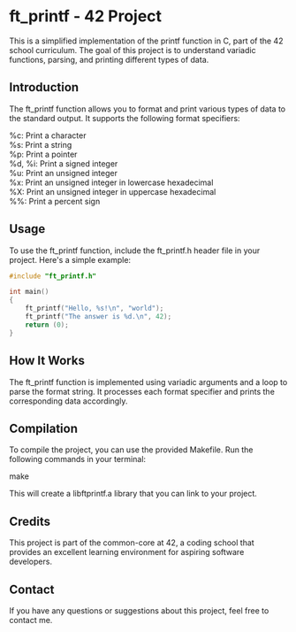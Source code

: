 # ft_printf - 42 Project
This is a simplified implementation of the printf function in C, part of the 42 school curriculum. The goal of this project is to understand variadic functions, parsing, and printing different types of data.

<h2>Introduction</h2>
The ft_printf function allows you to format and print various types of data to the standard output. It supports the following format specifiers:

%c: Print a character  
%s: Print a string  
%p: Print a pointer  
%d, %i: Print a signed integer  
%u: Print an unsigned integer  
%x: Print an unsigned integer in lowercase hexadecimal  
%X: Print an unsigned integer in uppercase hexadecimal  
%%: Print a percent sign  

<h2>Usage</h2>
To use the ft_printf function, include the ft_printf.h header file in your project. Here's a simple example:

```c
#include "ft_printf.h"  

int main()  
{  
    ft_printf("Hello, %s!\n", "world");  
    ft_printf("The answer is %d.\n", 42);  
    return (0);  
}  
```
<h2>How It Works</h2>
The ft_printf function is implemented using variadic arguments and a loop to parse the format string. It processes each format specifier and prints the corresponding data accordingly.

<h2>Compilation</h2>
To compile the project, you can use the provided Makefile. Run the following commands in your terminal:

make

This will create a libftprintf.a library that you can link to your project.

<h2>Credits</h2>
This project is part of the common-core at 42, a coding school that provides an excellent learning environment for aspiring software developers.

<h2>Contact</h2>
If you have any questions or suggestions about this project, feel free to contact me.
